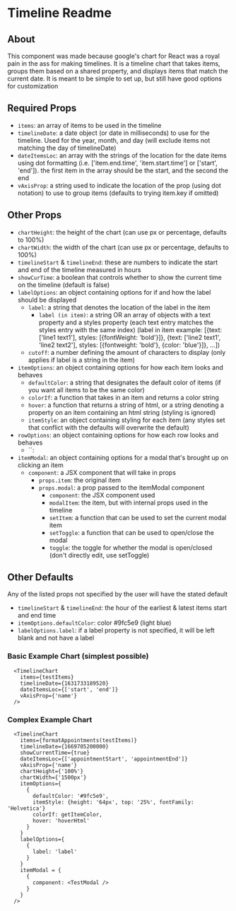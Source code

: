 # Timeline Readme

## About
  This component was made because google's chart for React was a royal pain in the ass for making timelines. It is a timeline chart that takes items, groups them based on a shared property, and displays items that match the current date. It is meant to be simple to set up, but still have good options for customization

## Required Props

- `items`: an array of items to be used in the timeline
- `timelineDate`: a date object (or date in milliseconds) to use for the timeline. Used for the year, month, and day (will exclude items not matching the day of timelineDate)
- `dateItemsLoc`: an array with the strings of the location for the date items using dot formatting (i.e. ['item.end.time', 'item.start.time'] or ['start', 'end']). the first item in the array should be the start, and the second the end
- `vAxisProp`: a string used to indicate the location of the prop (using dot notation) to use to group items (defaults to trying item.key if omitted)

## Other Props

- `chartHeight`: the height of the chart (can use px or percentage, defaults to 100%)
- `chartWidth`: the width of the chart (can use px or percentage, defaults to 100%)
- `timelineStart` & `timelineEnd`: these are numbers to indicate the start and end of the timeline measured in hours
- `showCurTime`: a boolean that controls whether to show the current time on the timeline (default is false)
- `labelOptions`: an object containing options for if and how the label should be displayed
    - `label`: a string that denotes the location of the label in the item
      - `label (in item)`: a string OR an array of objects with a text property and a styles property (each text entry matches the styles entry with the same index)
        (label in item example: [{text: ['line1 text1'], styles: [{fontWeight: 'bold'}]}, {text: ['line2 text1', 'line2 text2'], styles: [{fontweight: 'bold'}, {color: 'blue'}]}, ...])
    - `cutoff`: a number defining the amount of characters to display (only applies if label is a string in the item)
- `itemOptions`: an object containing options for how each item looks and behaves
    - `defaultColor`: a string that designates the default color of items (if you want all items to be the same color)
    - `colorIf`: a function that takes in an item and returns a color string
    - `hover`: a function that returns a string of html, or a string denoting a property on an item containing an html string (styling is ignored)
    - `itemStyle`: an object containing styling for each item (any styles set that conflict with the defaults will overwrite the default)
- `rowOptions`: an object containing options for how each row looks and behaves
    - ``: 
- `itemModal`: an object containing options for a modal that's brought up on clicking an item
    - `component`: a JSX component that will take in props
      - `props.item`: the original item
      - `props.modal`: a prop passed to the itemModal component
        - `component`: the JSX component used
        - `modalItem`: the item, but with internal props used in the timeline
        - `setItem`: a function that can be used to set the current modal item
        - `setToggle`: a function that can be used to open/close the modal
        - `toggle`: the toggle for whether the modal is open/closed (don't directly edit, use setToggle)

## Other Defaults
Any of the listed props not specified by the user will have the stated default

- `timelineStart` & `timelineEnd`: the hour of the earliest & latest items start and end time
- `itemOptions.defaultColor`: color #9fc5e9 (light blue)
- `labelOptions.label`: if a label property is not specified, it will be left blank and not have a label

### Basic Example Chart (simplest possible)
```
  <TimelineChart
    items={testItems}
    timelineDate={1631733189520}
    dateItemsLoc={['start', 'end']}
    vAxisProp={'name'}
  />
```

### Complex Example Chart
```
  <TimelineChart
    items={formatAppointments(testItems)}
    timelineDate={1669705200000}
    showCurrentTime={true}
    dateItemsLoc={['appointmentStart', 'appointmentEnd']}
    vAxisProp={'name'}
    chartHeight={'100%'}
    chartWidth={'1500px'}
    itemOptions={
      {
        defaultColor: '#9fc5e9',
        itemStyle: {height: '64px', top: '25%', fontFamily: 'Helvetica'}
        colorIf: getItemColor,
        hover: 'hoverHtml'
      }
    }
    labelOptions={
      {
        label: 'label'
      }
    }
    itemModal = {
      {
        component: <TestModal />
      }
    }
  />
```
